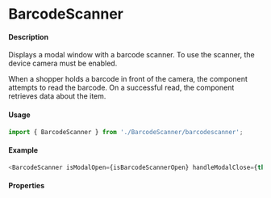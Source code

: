 # BarcodeScanner

#### Description

Displays a modal window with a barcode scanner. To use the scanner, the device camera must be enabled.

When a shopper holds a barcode in front of the camera, the component attempts to read the barcode. On a successful read, the component retrieves data about the item.

#### Usage

```js
import { BarcodeScanner } from './BarcodeScanner/barcodescanner';
```

#### Example

```js
<BarcodeScanner isModalOpen={isBarcodeScannerOpen} handleModalClose={this.handleBarcodeModalClose} handleCodeFound={this.handleBarcodeScanned} />
```

#### Properties

<!-- PROPS -->
